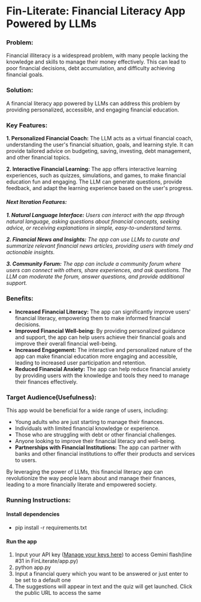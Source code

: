 # Fin-Literate: Financial Literacy App Powered by LLMs

### Problem:

Financial illiteracy is a widespread problem, with many people lacking the knowledge and skills to manage their money effectively. This can lead to poor financial decisions, debt accumulation, and difficulty achieving financial goals.

### Solution:

A financial literacy app powered by LLMs can address this problem by providing personalized, accessible, and engaging financial education.

### Key Features:

**1. Personalized Financial Coach:** The LLM acts as a virtual financial coach, understanding the user's financial situation, goals, and learning style. It can provide tailored advice on budgeting, saving, investing, debt management, and other financial topics.

**2. Interactive Financial Learning:** The app offers interactive learning experiences, such as quizzes, simulations, and games, to make financial education fun and engaging. The LLM can generate questions, provide feedback, and adapt the learning experience based on the user's progress.

#### *Next Iteration Features:*
***1. Natural Language Interface:** Users can interact with the app through natural language, asking questions about financial concepts, seeking advice, or receiving explanations in simple, easy-to-understand terms.*

***2. Financial News and Insights:** The app can use LLMs to curate and summarize relevant financial news articles, providing users with timely and actionable insights.*

***3. Community Forum:** The app can include a community forum where users can connect with others, share experiences, and ask questions. The LLM can moderate the forum, answer questions, and provide additional support.*


### Benefits:

*   **Increased Financial Literacy:** The app can significantly improve users' financial literacy, empowering them to make informed financial decisions.
*   **Improved Financial Well-being:** By providing personalized guidance and support, the app can help users achieve their financial goals and improve their overall financial well-being.
*   **Increased Engagement:** The interactive and personalized nature of the app can make financial education more engaging and accessible, leading to increased user participation and retention.
*   **Reduced Financial Anxiety:** The app can help reduce financial anxiety by providing users with the knowledge and tools they need to manage their finances effectively.

### Target Audience(Usefulness):

This app would be beneficial for a wide range of users, including:

*   Young adults who are just starting to manage their finances.
*   Individuals with limited financial knowledge or experience.
*   Those who are struggling with debt or other financial challenges.
*   Anyone looking to improve their financial literacy and well-being.
*   **Partnerships with Financial Institutions:** The app can partner with banks and other financial institutions to offer their products and services to users.

By leveraging the power of LLMs, this financial literacy app can revolutionize the way people learn about and manage their finances, leading to a more financially literate and empowered society.


### Running Instructions:

#### Install dependencies
- pip install -r requirements.txt

#### Run the app
1. Input your API key ([Manage your keys here](https://aistudio.google.com/app/apikey?utm_source=gais&utm_medium=email&utm_campaign=flash)) to access Gemini flash(line #31 in FinLiterate/app.py)
2. python app.py
3. Input a financial query which you want to be answered or just enter to be set to a default one
4. The suggestions will appear in text and the quiz will get launched. Click the public URL to access the same

